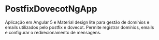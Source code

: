 # PostfixDovecotNgApp

Aplicação em Angular 5 e Material design lite para gestão de domínios e emails utilizados pelo postfix e dovecot. Permite registrar domínios, emails e configurar o redirecionamento de mensagens.
